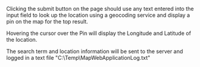 Clicking the submit button on the page should use any text entered into the input field to look up
the location using a geocoding service and display a pin on the map for the top result. 

Hovering the cursor over the Pin will display the Longitude and Latitude of the location.

The search term and location information will be sent to the server and logged in a text file "C:\Temp\MapWebApplicationLog.txt"
